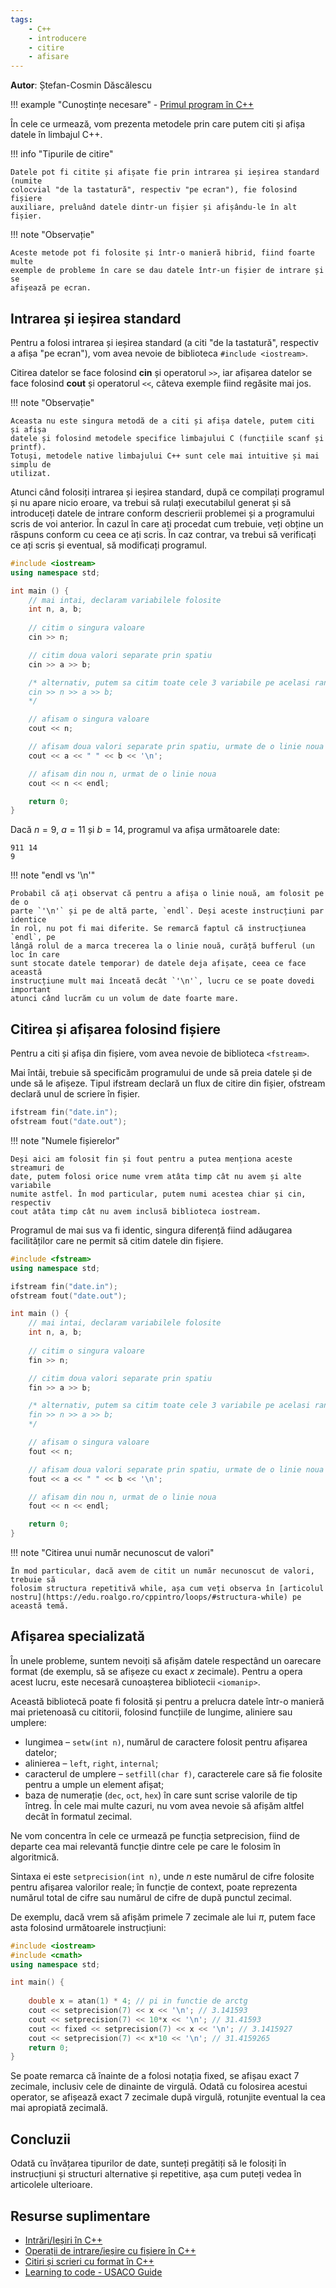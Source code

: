 ```yaml
---
tags:
    - C++
    - introducere
    - citire
    - afisare
---
```


**Autor**: Ștefan-Cosmin Dăscălescu

!!! example "Cunoștințe necesare"
    - [Primul program în C++](https://edu.roalgo.ro/cppintro/intro/)

În cele ce urmează, vom prezenta metodele prin care putem citi și afișa datele
în limbajul C++.

!!! info "Tipurile de citire"

    Datele pot fi citite și afișate fie prin intrarea și ieșirea standard (numite
    colocvial "de la tastatură", respectiv "pe ecran"), fie folosind fișiere
    auxiliare, preluând datele dintr-un fișier și afișându-le în alt fișier.

!!! note "Observație"

    Aceste metode pot fi folosite și într-o manieră hibrid, fiind foarte multe
    exemple de probleme în care se dau datele într-un fișier de intrare și se
    afișează pe ecran.

## Intrarea și ieșirea standard

Pentru a folosi intrarea și ieșirea standard (a citi "de la tastatură",
respectiv a afișa "pe ecran"), vom avea nevoie de biblioteca `#include
<iostream>`.

Citirea datelor se face folosind **cin** și operatorul `>>`, iar afișarea
datelor se face folosind **cout** și operatorul `<<`, câteva exemple fiind
regăsite mai jos.

!!! note "Observație"

    Aceasta nu este singura metodă de a citi și afișa datele, putem citi și afișa
    datele și folosind metodele specifice limbajului C (funcțiile scanf și printf).
    Totuși, metodele native limbajului C++ sunt cele mai intuitive și mai simplu de
    utilizat.

Atunci când folosiți intrarea și ieșirea standard, după ce compilați programul
și nu apare nicio eroare, va trebui să rulați executabilul generat și să
introduceți datele de intrare conform descrierii problemei și a programului
scris de voi anterior. În cazul în care ați procedat cum trebuie, veți obține un
răspuns conform cu ceea ce ați scris. În caz contrar, va trebui să verificați ce
ați scris și eventual, să modificați programul.

```cpp
#include <iostream>
using namespace std;

int main () {
    // mai intai, declaram variabilele folosite
    int n, a, b;
    
    // citim o singura valoare
    cin >> n; 

    // citim doua valori separate prin spatiu 
    cin >> a >> b; 

    /* alternativ, putem sa citim toate cele 3 variabile pe acelasi rand
    cin >> n >> a >> b;
    */

    // afisam o singura valoare
    cout << n; 

    // afisam doua valori separate prin spatiu, urmate de o linie noua 
    cout << a << " " << b << '\n'; 

    // afisam din nou n, urmat de o linie noua
    cout << n << endl;

    return 0;
}
```

Dacă $n = 9$, $a = 11$ și $b = 14$, programul va afișa următoarele date:

```
911 14
9

```

!!! note "endl vs '\n'"

    Probabil că ați observat că pentru a afișa o linie nouă, am folosit pe de o
    parte `'\n'` și pe de altă parte, `endl`. Deși aceste instrucțiuni par identice
    în rol, nu pot fi mai diferite. Se remarcă faptul că instrucțiunea `endl`, pe
    lângă rolul de a marca trecerea la o linie nouă, curăță bufferul (un loc în care
    sunt stocate datele temporar) de datele deja afișate, ceea ce face această
    instrucțiune mult mai înceată decât `'\n'`, lucru ce se poate dovedi important
    atunci când lucrăm cu un volum de date foarte mare.

## Citirea și afișarea folosind fișiere

Pentru a citi și afișa din fișiere, vom avea nevoie de biblioteca `<fstream>`.

Mai întâi, trebuie să specificăm programului de unde să preia datele și de unde
să le afișeze. Tipul ifstream declară un flux de citire din fișier, ofstream
declară unul de scriere în fișier.

```cpp
ifstream fin("date.in");
ofstream fout("date.out");
```

!!! note "Numele fișierelor"

    Deși aici am folosit fin și fout pentru a putea menționa aceste streamuri de
    date, putem folosi orice nume vrem atâta timp cât nu avem și alte variabile
    numite astfel. În mod particular, putem numi acestea chiar și cin, respectiv
    cout atâta timp cât nu avem inclusă biblioteca iostream.

Programul de mai sus va fi identic, singura diferență fiind adăugarea
facilităților care ne permit să citim datele din fișiere.

```cpp
#include <fstream>
using namespace std;

ifstream fin("date.in");
ofstream fout("date.out");

int main () {
    // mai intai, declaram variabilele folosite
    int n, a, b;
    
    // citim o singura valoare
    fin >> n; 

    // citim doua valori separate prin spatiu 
    fin >> a >> b; 

    /* alternativ, putem sa citim toate cele 3 variabile pe acelasi rand
    fin >> n >> a >> b;
    */

    // afisam o singura valoare
    fout << n; 

    // afisam doua valori separate prin spatiu, urmate de o linie noua 
    fout << a << " " << b << '\n'; 

    // afisam din nou n, urmat de o linie noua
    fout << n << endl;

    return 0;
}
```

!!! note "Citirea unui număr necunoscut de valori"

    În mod particular, dacă avem de citit un număr necunoscut de valori, trebuie să
    folosim structura repetitivă while, așa cum veți observa în [articolul
    nostru](https://edu.roalgo.ro/cppintro/loops/#structura-while) pe această temă.

## Afișarea specializată

În unele probleme, suntem nevoiți să afișăm datele respectând un oarecare format
(de exemplu, să se afișeze cu exact $x$ zecimale). Pentru a opera acest lucru,
este necesară cunoașterea bibliotecii `<iomanip>`.

Această bibliotecă poate fi folosită și pentru a prelucra datele într-o manieră
mai prietenoasă cu cititorii, folosind funcțiile de lungime, aliniere sau
umplere:

- lungimea – `setw(int n)`, numărul de caractere folosit pentru afișarea datelor;
- alinierea – `left`, `right`, `internal`;
- caracterul de umplere – `setfill(char f)`, caracterele care să fie folosite
  pentru a umple un element afișat;
- baza de numerație (`dec`, `oct`, `hex`) în care sunt scrise valorile de tip
  întreg. În cele mai multe cazuri, nu vom avea nevoie să afișăm altfel decât în
  formatul zecimal.

Ne vom concentra în cele ce urmează pe funcția setprecision, fiind de departe
cea mai relevantă funcție dintre cele pe care le folosim în algoritmică.

Sintaxa ei este `setprecision(int n)`, unde $n$ este numărul de cifre folosite
pentru afișarea valorilor reale; în funcție de context, poate reprezenta numărul
total de cifre sau numărul de cifre de după punctul zecimal.

De exemplu, dacă vrem să afișăm primele $7$ zecimale ale lui $\pi$, putem face
asta folosind următoarele instrucțiuni:

```cpp
#include <iostream>
#include <cmath>
using namespace std;

int main() {
    
    double x = atan(1) * 4; // pi in functie de arctg
    cout << setprecision(7) << x << '\n'; // 3.141593
    cout << setprecision(7) << 10*x << '\n'; // 31.41593
    cout << fixed << setprecision(7) << x << '\n'; // 3.1415927
    cout << setprecision(7) << x*10 << '\n'; // 31.4159265
    return 0;
} 
```

Se poate remarca că înainte de a folosi notația fixed, se afișau exact $7$
zecimale, inclusiv cele de dinainte de virgulă. Odată cu folosirea acestui
operator, se afișează exact $7$ zecimale după virgulă, rotunjite eventual la cea
mai apropiată zecimală.

## Concluzii

Odată cu învățarea tipurilor de date, sunteți pregătiți să le folosiți în
instrucțiuni și structuri alternative și repetitive, așa cum puteți vedea în
articolele ulterioare.

## Resurse suplimentare

- [Intrări/Ieșiri în
  C++](https://www.pbinfo.ro/articole/60/intrari-iesiri-in-cpp)
- [Operații de intrare/ieșire cu fișiere în
  C++](https://www.pbinfo.ro/articole/19047/operatii-de-intrare-iesire-cu-fisiere-in-cpp)
- [Citiri și scrieri cu format în
  C++](https://www.pbinfo.ro/articole/16018/citiri-si-scrieri-cu-format-in-cpp)
- [Learning to code - USACO
  Guide](https://usaco.guide/general/resources-learning-to-code?lang=cpp)
